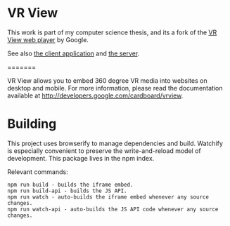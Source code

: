 VR View
=======

This work is part of my computer science thesis, and its a fork of the [VR View web player](https://github.com/googlevr/vrview) by Google.

See also [the client application](https://github.com/gabfusi/prometeo360-editor-client) and [the server](https://github.com/gabfusi/prometeo360-editor-server).

=======

VR View allows you to embed 360 degree VR media into websites on desktop and
mobile. For more information, please read the documentation available at
<http://developers.google.com/cardboard/vrview>.

# Building

This project uses browserify to manage dependencies and build.  Watchify is
especially convenient to preserve the write-and-reload model of development.
This package lives in the npm index.

Relevant commands:

    npm run build - builds the iframe embed.
    npm run build-api - builds the JS API.
    npm run watch - auto-builds the iframe embed whenever any source changes.
    npm run watch-api - auto-builds the JS API code whenever any source changes.
